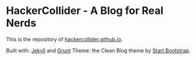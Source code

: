 # HackerCollider - A Blog for Real Nerds

This is the repository of [hackercollider.github.io](https://hackercollider.github.io).

Built with: [Jekyll](https://jekyllrb.com/) and [Grunt](http://gruntjs.com)
Theme: the Clean Blog theme by [Start Bootstrap](http://startbootstrap.com/).
